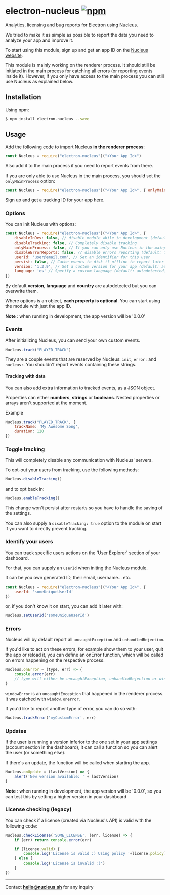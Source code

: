 # electron-nucleus [![npm](https://img.shields.io/npm/v/electron-nucleus.svg)](https://www.npmjs.com/package/electron-nucleus)
Analytics, licensing and bug reports for Electron using [Nucleus](https://nucleus.sh).

We tried to make it as simple as possible to report the data you need to analyze your app and improve it.

To start using this module, sign up and get an app ID on the [Nucleus website](https://nucleus.sh). 

This module is mainly working on the renderer process. It should still be initiated in the main process for catching all errors (or reporting events inside it). However, if you only have access to the main process you can still use Nucleus as explained below.


## Installation

Using npm:

```bash
$ npm install electron-nucleus --save
```

## Usage

Add the following code to import Nucleus **in the renderer process**:


```javascript
const Nucleus = require("electron-nucleus")("<Your App Id>")
```

Also add it to the main process if you need to report events from there.

If you are only able to use Nucleus in the main process, you should set the `onlyMainProcess` option:

```javascript
const Nucleus = require("electron-nucleus")("<Your App Id>", { onlyMainProcess: true })
```

Sign up and get a tracking ID for your app [here](https://nucleus.sh).


### Options

You can init Nucleus with options:

```javascript
const Nucleus = require("electron-nucleus")("<Your App Id>", {
	disableInDev: false, // disable module while in development (default: false)
	disableTracking: false, // Completely disable tracking
	onlyMainProcess: false, // If you can only use Nucleus in the mainprocess
	disableErrorReports: false, // disable errors reporting (default: false)
	userId: 'user@email.com', // Set an identifier for this user
	persist: false, // Cache events to disk if offline to report later
	version: '1.3.9', // Set a custom version for your app (default: autodetected)
	language: 'es' // Specify a custom language (default: autodetected)
})
```

By default **version**, **language** and **country** are autodetected but you can overwrite them.

Where options is an object, **each property is optional**. You can start using the module with just the app ID.

**Note** : when running in development, the app version will be '0.0.0'
<!-- 
### Track custom datapoints

You can report custom datapoints along with the default data. 
Those will be associated to users if you set an user ID and visible in your dashboard.

Properties can either **numbers**, **strings** or **booleans**. 
Nested properties or arrays aren't supported at the moment.

```javascript
Nucleus.setProps({
	age: 34,
	name: 'Richard Hendricks',
	jobType: 'CEO'
})
```
 -->
### Events

After initializing Nucleus, you can send your own custom events.

```javascript
Nucleus.track("PLAYED_TRACK")
```

They are a couple events that are reserved by Nucleus: `init`, `error:` and `nucleus:`. You shouldn't report events containing these strings.

#### Tracking with data

You can also add extra information to tracked events, as a JSON object.

Properties can either **numbers**, **strings** or **booleans**. 
Nested properties or arrays aren't supported at the moment.

Example

```javascript
Nucleus.track("PLAYED_TRACK", {
	trackName: 'My Awesome Song',
	duration: 120
})
```

### Toggle tracking

This will completely disable any communication with Nucleus' servers.

To opt-out your users from tracking, use the following methods:

```javascript
Nucleus.disableTracking()
```

and to opt back in:

```javascript
Nucleus.enableTracking()
```

This change won't persist after restarts so you have to handle the saving of the settings.

You can also supply a `disableTracking: true` option to the module on start if you want to directly prevent tracking.


### Identify your users

You can track specific users actions on the 'User Explorer' section of your dashboard.

For that, you can supply an `userId` when initing the Nucleus module.

It can be you own generated ID, their email, username... etc.

```javascript
const Nucleus = require("electron-nucleus")("<Your App Id>", {
	userId: 'someUniqueUserId'
})
```

or, if you don't know it on start, you can add it later with:

```javascript
Nucleus.setUserId('someUniqueUserId')
```

### Errors

Nucleus will by default report all `uncaughtException` and `unhandledRejection`.

If you'd like to act on these errors, for example show them to your user, quit the app or reload it, you can define an onError function, which will be called on errors happening on the respective process.


```javascript
Nucleus.onError = (type, err) => {
	console.error(err)
	// type will either be uncaughtException, unhandledRejection or windowError
}
```


`windowError` is an `uncaughtException` that happened in the renderer process. It was catched with `window.onerror`.

If you'd like to report another type of error, you can do so with:

```javascript
Nucleus.trackError('myCustomError', err)
```

### Updates

If the user is running a version inferior to the one set in your app settings (account section in the dashboard), it can call a function so you can alert the user (or something else).

If there's an update, the function will be called when starting the app.


```javascript
Nucleus.onUpdate = (lastVersion) => {
	alert('New version available: ' + lastVersion)
}
```

**Note** : when running in development, the app version will be '0.0.0', so you can test this by setting a higher version in your dashboard

### License checking (legacy)

You can check if a license (created via Nucleus's API) is valid with the following code:


```javascript
Nucleus.checkLicense('SOME_LICENSE', (err, license) => {
    if (err) return console.error(err)

    if (license.valid) {
        console.log('License is valid :) Using policy '+license.policy)
    } else {
        console.log('License is invalid :(')
    }
})
```

---
Contact **hello@nucleus.sh** for any inquiry